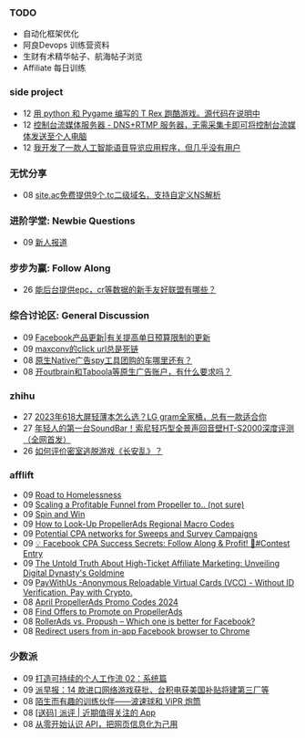 ### TODO
-  自动化框架优化
-  阿良Devops 训练营资料
-  生财有术精华帖子、航海帖子浏览
-  Affiliate 每日训练

### side project
<!-- sideproject:START -->
-  12 [用 python 和 Pygame 编写的 T Rex 跑酷游戏。源代码在说明中](https://www.youtube.com/watch?v=pZySIXSelCA)
-  12 [控制台流媒体服务器 - DNS+RTMP 服务器，无需采集卡即可将控制台流媒体发送至个人电脑](https://github.com/Aioros/console-streaming-server)
-  12 [我开发了一款人工智能语音导览应用程序，但几乎没有用户](https://www.reddit.com/r/SideProject/comments/18gpp0e/ive_built_an_ai_audio_tour_app_but_have_almost_no/)<!-- sideproject:END -->


### 无忧分享
<!-- ruyo:START -->
-  08 [site.ac免费提供9个.tc二级域名，支持自定义NS解析](https://51.ruyo.net/18639.html)<!-- ruyo:END -->

### 进阶学堂: Newbie Questions
<!-- advertcn1:START -->
-  09 [新人报道](https://www.advertcn.com/thread-114599-1-1.html)<!-- advertcn1:END -->

### 步步为赢: Follow Along
<!-- advertcn2:START -->
-  26 [能后台提供epc，cr等数据的新手友好联盟有哪些？](https://www.advertcn.com/thread-114470-1-1.html)<!-- advertcn2:END -->

### 综合讨论区: General Discussion
<!-- advertcn3:START -->
-  09 [Facebook产品更新|有关提高单日预算限制的更新](https://www.advertcn.com/thread-114595-1-1.html)
-  09 [maxconv的click url总是死链](https://www.advertcn.com/thread-114593-1-1.html)
-  08 [原生Native广告spy工具团购的车哪里还有？](https://www.advertcn.com/thread-114583-1-1.html)
-  08 [开outbrain和Taboola等原生广告账户，有什么要求吗？](https://www.advertcn.com/thread-114582-1-1.html)<!-- advertcn3:END -->


### zhihu
<!-- zhihu:START -->
-  27 [2023年618大屏轻薄本怎么选？LG gram全家桶，总有一款适合你](http://zhuanlan.zhihu.com/p/632641888?utm_campaign=rss&utm_medium=rss&utm_source=rss&utm_content=title)
-  27 [年轻人的第一台SoundBar！索尼轻巧型全景声回音壁HT-S2000深度评测（全网首发）](http://zhuanlan.zhihu.com/p/630990296?utm_campaign=rss&utm_medium=rss&utm_source=rss&utm_content=title)
-  26 [如何评价密室逃脱游戏《长安乱》？](http://www.zhihu.com/question/563950552/answer/3045961312?utm_campaign=rss&utm_medium=rss&utm_source=rss&utm_content=title)<!-- zhihu:END -->

### afflift
<!-- afflift:START -->
-  09 [Road to Homelessness](https://afflift.com/f/threads/road-to-homelessness.12858/)
-  09 [Scaling a Profitable Funnel from Propeller to.. &lpar;not sure&rpar;](https://afflift.com/f/threads/scaling-a-profitable-funnel-from-propeller-to-not-sure.12855/)
-  09 [Spin and Win](https://afflift.com/f/threads/spin-and-win.12812/)
-  09 [How to Look-Up PropellerAds Regional Macro Codes](https://afflift.com/f/threads/how-to-look-up-propellerads-regional-macro-codes.12777/)
-  09 [Potential CPA networks for Sweeps and Survey Campaigns](https://afflift.com/f/threads/potential-cpa-networks-for-sweeps-and-survey-campaigns.12943/)
-  09 [💡 Facebook CPA Success Secrets: Follow Along &amp; Profit! 💸#Contest Entry](https://afflift.com/f/threads/%F0%9F%92%A1-facebook-cpa-success-secrets-follow-along-profit-%F0%9F%92%B8-contest-entry.12886/)
-  09 [The Untold Truth About High-Ticket Affiliate Marketing: Unveiling Digital Dynasty&#39;s Goldmine](https://afflift.com/f/threads/the-untold-truth-about-high-ticket-affiliate-marketing-unveiling-digital-dynastys-goldmine.12949/)
-  09 [PayWithUs -Anonymous Reloadable Virtual Cards &lpar;VCC&rpar; - Without ID Verification. Pay with Crypto.](https://afflift.com/f/threads/paywithus-anonymous-reloadable-virtual-cards-vcc-without-id-verification-pay-with-crypto.12918/)
-  08 [April PropellerAds Promo Codes 2024](https://afflift.com/f/threads/april-propellerads-promo-codes-2024.12926/)
-  08 [Find Offers to Promote on PropellerAds](https://afflift.com/f/threads/find-offers-to-promote-on-propellerads.6611/)
-  08 [RollerAds vs. Propush – Which one is better for Facebook?](https://afflift.com/f/threads/rollerads-vs-propush-%E2%80%93-which-one-is-better-for-facebook.12948/)
-  08 [Redirect users from in-app Facebook browser to Chrome](https://afflift.com/f/threads/redirect-users-from-in-app-facebook-browser-to-chrome.12944/)<!-- afflift:END -->

### 少数派
<!-- sspai:START -->
-  09 [打造可持续的个人工作流 02：系统篇](https://sspai.com/post/87698)
-  09 [派早报：14 款进口网络游戏获批、台积电获美国补贴将建第三厂等](https://sspai.com/post/87916)
-  08 [陌生而有趣的训练伙伴——波速球和 ViPR 炮筒](https://sspai.com/prime/story/training-guide-bosu-ball-vipr)
-  08 [[送码] 派评 | 近期值得关注的 App](https://sspai.com/post/87904)
-  08 [从零开始认识 API，把网页信息化为己用](https://sspai.com/post/87885)<!-- sspai:END -->

